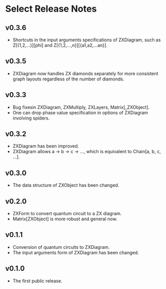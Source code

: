 # Select Release Notes

## v0.3.6

- Shortcuts in the input arguments specifications of ZXDiagram, such as Z[{1,2,...}][phi] and Z[{1,2,...,n}][{a1,a2,...an}].

## v0.3.5

- ZXDiagram now handles ZX diamonds separately for more consistent graph layouts regardless of the number of diamonds.

## v0.3.3

- Bug fixesin ZXDiagram, ZXMultiply, ZXLayers, Matrix[_ZXObject].
- One can drop phase value specification in options of ZXDiagram involving spiders.

## v0.3.2

- ZXDiagram has been improved.
- ZXDiagram allows a -> b -> c -> ..., which is equivalent to Chain[a, b, c, ...].

## v0.3.0

- The data structure of ZXObject has been changed.

## v0.2.0

- ZXForm to convert quantum circuit to a ZX diagram.
- Matrix[ZXObject] is more robust and general now.

## v0.1.1

- Conversion of quantum circuits to ZXDiagram.
- The input arguments form of ZXDiagram has been changed.

## v0.1.0

- The first public release.
